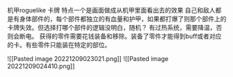 机甲roguelike 卡牌
特点一个是画面做成从机甲里面看出去的效果
自己和敌人都是有身体部件的，每个部件都独立的有血量和护甲，如果都打爆了则那个部件上的卡牌失效。但选择打哪个部件的逻辑没明白，随机？
有过热系统，需要降温，否则会断电。
获得的零件需要花钱装备和移除。装备了零件才能得到buff或者对应的卡。有些零件只能装在特定的部位。


![[Pasted image 20221209023021.png]]
![[Pasted image 20221209024410.png]]